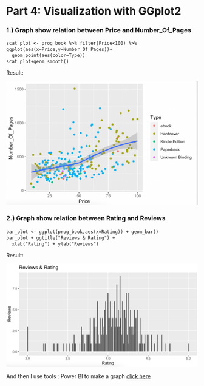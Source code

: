 # Part 4: Visualization with GGplot2
### 1.) Graph show relation between Price and Number_Of_Pages
```{R}
scat_plot <- prog_book %>% filter(Price<100) %>% ggplot(aes(x=Price,y=Number_Of_Pages))+
  geom_point(aes(color=Type))
scat_plot+geom_smooth()
```
Result:

![Graph 1](Graph1.png)


### 2.) Graph show relation between Rating and Reviews
```{R}
bar_plot <- ggplot(prog_book,aes(x=Rating)) + geom_bar()
bar_plot + ggtitle("Reviews & Rating") +
  xlab("Rating") + ylab("Reviews") 
```
Result:

![Graph 2](Graph2.png)

And then I use tools : Power BI to make a graph [click here](https://app.powerbi.com/view?r=eyJrIjoiOWRlMjA5ZDgtMWUwNS00YTM0LTkyNmUtMWFiMzIzNzJmOTJmIiwidCI6IjZmNDQzMmRjLTIwZDItNDQxZC1iMWRiLWFjMzM4MGJhNjMzZCIsImMiOjEwfQ%3D%3D&pageName=ReportSection)
